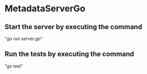 # MetadataServerGo

## Start the server  by executing the command

"go run server.go"

## Run the tests by executing the command

"go test"